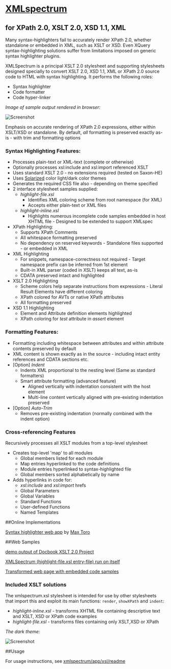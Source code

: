 [XMLspectrum](http://qutoric.com/xslt/xmlspectrum) =========================== for XPath 2.0, XSLT 2.0, XSD 1.1, XML----------------------------------------Many syntax-highlighters fail to accurately render XPath 2.0, whether standalone or embedded in XML, such as XSLT or XSD. Even XQuery syntax-highlighting solutions suffer from limitations imposed on generic syntax highlighter plugins.XMLSpectrum is a principal XSLT 2.0 stylesheet and supporting stylesheets  designed specially to convert XSLT 2.0, XSD 1.1, XML or XPath 2.0 source code to HTML with syntax highlighting. It performs the following roles:- Syntax highlighter- Code formatter- Code hyper-linker*Image of sample output rendered in browser:*![Screenshot](http://www.qutoric.com/xslt/xmlspectrum/images/xsl-light.png)Emphasis on accurate rendering of XPath 2.0 expressions, either within XSLT/XSD or standalone.By default,  *all* formatting is preserved exactly as-is - with trim and formatting options### Syntax Highlighting Features:- Processes plain-text or XML-text (complete or otherwise)- Optionally processes xsl:include and xsl:import referenced XSLT- Uses standard XSLT 2.0 - no extensions required (tested on Saxon-HE)- Uses [Solarized](http://ethanschoonover.com/solarized) color light/dark color themes- Generates the required CSS file also - depending on theme specified- 2 interface stylesheet samples supplied:	- *highlight-file.xsl*		- Identifies XML coloring scheme from root namespace (for XML)		- Accepts either plain-text or XML files	- *highlight-inline.xsl*		- Highlights numerous incomplete code samples embedded in host XHTML file                      - Designed to be extended to support XMLspec- XPath Highlighting:	- Supports XPath Comments	- All whitespace formatting preserved	- No dependency on reserved keywords           - Standalone files supported - or embedded in XML- XML Highlighting	- For snippets, namespace-correctness not required           - Target namespace prefix can be inferred from 1st element	- Built-in XML parser (coded in XSLT) keeps all text, as-is	- CDATA preserved intact and highlighted- XSLT 2.0 Highlighting	- Scheme colors help separate instructions from expressions           - Literal Result Elements have different coloring	- XPath colored for AVTs or native XPath attributes	- All formatting preserved- XSD 1.1 Highlighting	- Element and Attribute definition elements highlighted	- XPath coloring for *test* attribute in *assert* element### Formatting Features:- Formatting including whitespace between attributes and within attribute contents preserved by default- XML content is shown exactly as in the source - including intact entity references and CDATA sections etc.- [Option] *Indent*	- Indents XML proportional to the nesting level (Same as standard formatters)	- Smart attribute formatting (advanced feature)		- Aligned vertically with indentation consistent with the host element		- Multi-line content vertically aligned with pre-existing indentation preserved- [Option] *Auto-Trim*	- Removes pre-existing indentation (normally combined with the indent option)### Cross-referencing Features Recursively processes all XSLT modules from a top-level stylesheet- Creates top-level 'map' to all modules	- Global members listed for each module	- Map entries hyperlinked to the code definitions	- Module entries hyperlinked to syntax-highlighted file	- Global members sorted alphabetically by name- Adds hyperlinks in code for:	- *xsl:include* and *xsl:import* hrefs	- Global Parameters	- Global Variables	- Standard Functions	- User-defined Functions	- Named Templates##Online Implementations[Syntax highlighter web app](http://highlight.myxsl.net/) by [Max Toro](https://github.com/maxtoroq)##Web Samples[demo output of Docbook XSLT 2.0 Project](http://qutoric.com/samples/docbook20demo/)[XMLSpectrum (highlight-file.xsl entry-file) run on itself](http://qutoric.com/samples/xmlspectrum-code/)[Transformed web page with embedded code samples](http://qutoric.com/samples/inline/highlighted-inline.html)### Included XSLT solutionsThe xmlspectrum.xsl stylesheet is intended for use by other stylesheets that import this and exploit its main functions: `render`, `showXPath` and `indent`:- *highlight-inline.xsl* - transforms XHTML file containing descriptive text and XSLT, XSD or XPath code examples-  *highlight-file.xsl*     - transforms files containing only XSLT,XSD or XPath*The dark theme:*![Screenshot](http://www.qutoric.com/xslt/xmlspectrum/images/xsd-dark.png)	##UsageFor usage instructions, see [xmlspectrum/app/xsl/readme](xmlspectrum/app/xsl/readme.md)